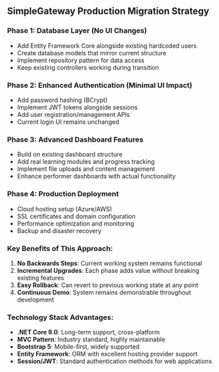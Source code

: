 ## SimpleGateway Production Migration Strategy

### Phase 1: Database Layer (No UI Changes)
- Add Entity Framework Core alongside existing hardcoded users
- Create database models that mirror current structure
- Implement repository pattern for data access
- Keep existing controllers working during transition

### Phase 2: Enhanced Authentication (Minimal UI Impact)
- Add password hashing (BCrypt)
- Implement JWT tokens alongside sessions
- Add user registration/management APIs
- Current login UI remains unchanged

### Phase 3: Advanced Dashboard Features
- Build on existing dashboard structure
- Add real learning modules and progress tracking
- Implement file uploads and content management
- Enhance performer dashboards with actual functionality

### Phase 4: Production Deployment
- Cloud hosting setup (Azure/AWS)
- SSL certificates and domain configuration
- Performance optimization and monitoring
- Backup and disaster recovery

### Key Benefits of This Approach:
1. **No Backwards Steps**: Current working system remains functional
2. **Incremental Upgrades**: Each phase adds value without breaking existing features
3. **Easy Rollback**: Can revert to previous working state at any point
4. **Continuous Demo**: System remains demonstrable throughout development

### Technology Stack Advantages:
- **.NET Core 9.0**: Long-term support, cross-platform
- **MVC Pattern**: Industry standard, highly maintainable
- **Bootstrap 5**: Mobile-first, widely supported
- **Entity Framework**: ORM with excellent hosting provider support
- **Session/JWT**: Standard authentication methods for web applications
